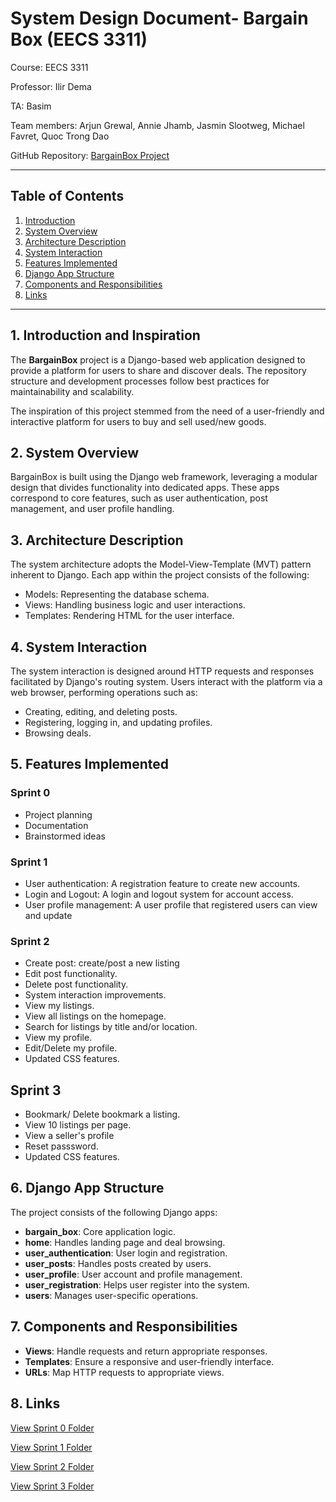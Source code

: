 # System Design Document- Bargain Box (EECS 3311)

Course: EECS 3311  

Professor: Ilir Dema

TA: Basim

Team members: Arjun Grewal, Annie Jhamb, Jasmin Slootweg, Michael Favret, Quoc Trong Dao  

GitHub Repository: [BargainBox Project](https://github.com/EECS3311F24/project-bargainbox)  

---

## Table of Contents

1. [Introduction](#1-introduction-and-inspiration)
2. [System Overview](#2-system-overview)
3. [Architecture Description](#3-architecture-description)
4. [System Interaction](#4-system-interaction)
5. [Features Implemented](#5-features-implemented)
6. [Django App Structure](#6-django-app-structure)
7. [Components and Responsibilities](#7-components-and-responsibilities)
8. [Links](#8-links)

---


## 1. Introduction and Inspiration

The **BargainBox** project is a Django-based web application designed to provide a platform for users to share and discover deals. The repository structure and development processes follow best practices for maintainability and scalability. 

The inspiration of this project stemmed from the need of a user-friendly and interactive platform for 
users to buy and sell used/new goods. 


## 2. System Overview

BargainBox is built using the Django web framework, leveraging a modular design that divides functionality into dedicated apps. These apps correspond to core features, such as user authentication, post management, and user profile handling.


## 3. Architecture Description

The system architecture adopts the Model-View-Template (MVT) pattern inherent to Django. Each app within the project consists of the following:
- Models: Representing the database schema.
- Views: Handling business logic and user interactions.
- Templates: Rendering HTML for the user interface.

## 4. System Interaction

The system interaction is designed around HTTP requests and responses facilitated by Django's routing system. Users interact with the platform via a web browser, performing operations such as:
- Creating, editing, and deleting posts.
- Registering, logging in, and updating profiles.
- Browsing deals.

## 5. Features Implemented

### Sprint 0 
- Project planning
- Documentation
- Brainstormed ideas

### Sprint 1
- User authentication: A registration feature to create new accounts.
- Login and Logout: A login and logout system for account access.
- User profile management: A user profile that registered users can view and update

### Sprint 2
- Create post: create/post a new listing  
- Edit post functionality.
- Delete post functionality.
- System interaction improvements.
- View my listings.
- View all listings on the homepage.
- Search for listings by title and/or location.
- View my profile.
- Edit/Delete my profile.
- Updated CSS features. 

## Sprint 3 
- Bookmark/ Delete bookmark a listing.
- View 10 listings per page.
- View a seller's profile
- Reset passsword.
- Updated CSS features. 


## 6. Django App Structure

The project consists of the following Django apps:

- **bargain_box**: Core application logic.
- **home**: Handles landing page and deal browsing.
- **user_authentication**: User login and registration.
- **user_posts**: Handles posts created by users.
- **user_profile**: User account and profile management.
- **user_registration**: Helps user register into the system. 
- **users**: Manages user-specific operations.


## 7. Components and Responsibilities

- **Views**: Handle requests and return appropriate responses.
- **Templates**: Ensure a responsive and user-friendly interface.
- **URLs**: Map HTTP requests to appropriate views.

## 8. Links 
[View Sprint 0 Folder](https://github.com/EECS3311F24/project-bargainbox/tree/main/doc/sprint0)

[View Sprint 1 Folder](https://github.com/EECS3311F24/project-bargainbox/tree/main/doc/sprint1)

[View Sprint 2 Folder](https://github.com/EECS3311F24/project-bargainbox/tree/main/doc/sprint2)

[View Sprint 3 Folder](https://github.com/EECS3311F24/project-bargainbox/tree/main/doc/sprint3)

